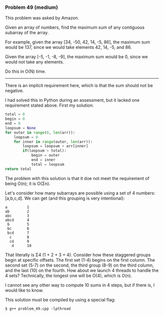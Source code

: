 
### Problem 49 (medium)

This problem was asked by Amazon.

Given an array of numbers, find the maximum sum of any contiguous subarray of the array.

For example, given the array [34, -50, 42, 14, -5, 86], the maximum sum would be 137, since we would take elements 42, 14, -5, and 86.

Given the array [-5, -1, -8, -9], the maximum sum would be 0, since we would not take any elements.

Do this in O(N) time.

---
There is an implicit requirement here, which is that the sum should not be negative.

I had solved this in Python during an assessment, but it lacked one requirement stated above. First my solution:

```python
total = 0
begin = 0
end = 0
loopsum = None
for outer in range(0, len(arr)):
	loopsum = 0
	for inner in range(outer, len(arr)):
		loopsum = loopsum + arr[inner]
		if(loopsum > total):
			begin = outer
			end = inner
			total = loopsum
return total
```
The problem with this solution is that it doe not meet the requirement of being O(n); it is O(Σn).

Let's consider how many subarrays are possible using a set of 4 numbers: [a,b,c,d]. We can get (and this grouping is very intentional):
```
a         1
ab        2
abc       3
abcd      4
 b        5
 bc       6
 bcd      7
  c       8
  cd      9
   d      10
```
That literally is Σ4 (1 + 2 + 3 + 4). Consider how these staggered groups begin at specific offsets. The first set (1-4) begins on the first column. The second set (5-7) on the second, the third group (8-9) on the third column, and the last (10) on the fourth. How about we launch 4 threads to handle the 4 sets? Technically, the longest one will be O(4), which is O(n).

I cannot see any other way to compute 10 sums in 4 steps, but if there is, I would like to know.

This solution must be compiled by using a special flag:

```
$ g++ problem_49.cpp -lpthread
```
